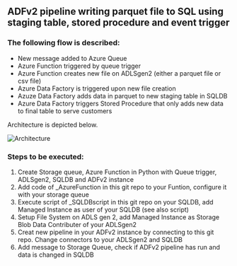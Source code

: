 ## ADFv2 pipeline writing parquet file to SQL using staging table, stored procedure and event trigger  ##

### The following flow is described: ###

- New message added to Azure Queue
- Azure Function triggered by queue trigger
- Azure Function creates new file on ADLSgen2 (either a parquet file or csv file)
- Azure Data Factory is triggered upon new file creation
- Azuze Data Factory adds data in parquet to new staging table in SQLDB
- Azure Data Factory triggers Stored Procedure that only adds new data to final table to serve customers

Architecture is depicted below.

![Architecture](https://github.com/rebremer/adfv2-parquet-sql/blob/master/_pictures/parquet2sql.png "Architecture")

### Steps to be executed: ###

1. Create Storage queue, Azure Function in Python with Queue trigger, ADLSgen2, SQLDB and ADFv2 instance
2. Add code of _AzureFunction in this git repo to your Funtion, configure it with your storage queue
3. Execute script of _SQLDBscript in this git repo on your SQLDB, add Managed Instance as user of your SQLDB (see also script)
4. Setup File System on ADLS gen 2, add Managed Instance as Storage Blob Data Contributer of your ADLSgen2
5. Creat new pipeline in your ADFv2 instance by connecting to this git repo. Change connectors to your ADLSgen2 and SQLDB
6. Add message to Storage Queue, check if ADFv2 pipeline has run and data is changed in SQLDB

